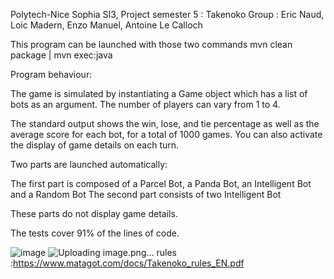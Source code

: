 Polytech-Nice Sophia SI3, 
Project semester 5 : Takenoko 
Group : 
	Eric Naud, 
	Loic Madern, 
	Enzo Manuel, 
	Antoine Le Calloch

This program can be launched with those two commands
mvn clean package | 
mvn exec:java 


Program behaviour:

The game is simulated by instantiating a Game object which has a list of bots as an argument.
The number of players can vary from 1 to 4.

The standard output shows the win, lose, and tie percentage as well as the average score for each bot, for a total of 1000 games.
You can also activate the display of game details on each turn.

Two parts are launched automatically:

The first part is composed of a Parcel Bot, a Panda Bot, an Intelligent Bot and a Random Bot
The second part consists of two Intelligent Bot

These parts do not display game details.

The tests cover 91% of the lines of code.




![image](https://user-images.githubusercontent.com/46008069/142728568-fa2206c6-d26d-4b17-85ed-56447140841f.png)
![Uploading image.png…]()
rules :https://www.matagot.com/docs/Takenoko_rules_EN.pdf



















